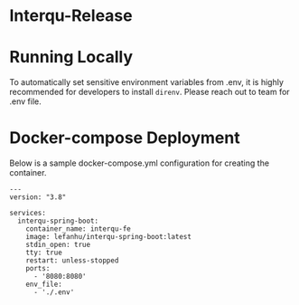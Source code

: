 # Interqu-Release

# Running Locally

To automatically set sensitive environment variables from .env, it is highly recommended for developers to install `direnv`. Please reach out to team for .env file.

# Docker-compose Deployment

Below is a sample docker-compose.yml configuration for creating the container.

```
---
version: "3.8"

services:
  interqu-spring-boot:
    container_name: interqu-fe
    image: lefanhu/interqu-spring-boot:latest
    stdin_open: true
    tty: true
    restart: unless-stopped
    ports:
      - '8080:8080'
    env_file:
      - './.env'
```
